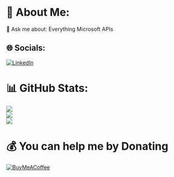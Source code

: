 # 💫 About Me:
💬 Ask me about: Everything Microsoft APIs


## 🌐 Socials:
[![LinkedIn](https://img.shields.io/badge/LinkedIn-%230077B5.svg?logo=linkedin&logoColor=white)](https://linkedin.com/in/rvdwegen) 

# 📊 GitHub Stats:
![](https://github-readme-stats.vercel.app/api?username=rvdwegen&theme=dark&hide_border=false&include_all_commits=false&count_private=false)<br/>
![](https://github-readme-streak-stats.herokuapp.com/?user=rvdwegen&theme=dark&hide_border=false)<br/>
![](https://github-readme-stats.vercel.app/api/top-langs/?username=rvdwegen&theme=dark&hide_border=false&include_all_commits=false&count_private=false&layout=compact)

# 💰 You can help me by Donating
[![BuyMeACoffee](https://img.shields.io/badge/Buy%20Me%20a%20Coffee-ffdd00?style=for-the-badge&logo=buy-me-a-coffee&logoColor=black)](https://buymeacoffee.com/rvdwegen) 

  
<!-- Proudly created with GPRM ( https://gprm.itsvg.in ) -->
